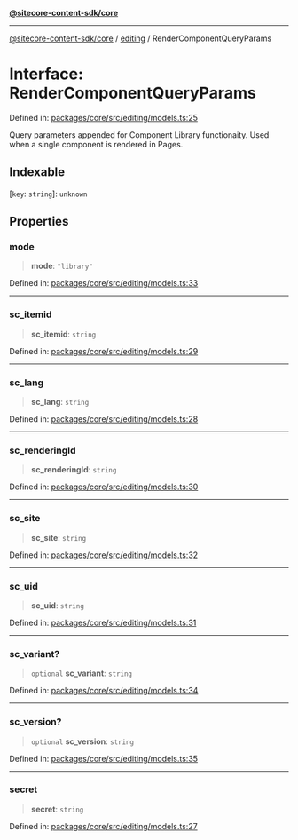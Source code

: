 [**@sitecore-content-sdk/core**](../../README.md)

***

[@sitecore-content-sdk/core](../../README.md) / [editing](../README.md) / RenderComponentQueryParams

# Interface: RenderComponentQueryParams

Defined in: [packages/core/src/editing/models.ts:25](https://github.com/Sitecore/xmc-jss-dev/blob/dfe05bf848bf53c7c66dabdbf3217e55f8de497c/packages/core/src/editing/models.ts#L25)

Query parameters appended for Component Library functionaity.
Used when a single component is rendered in Pages.

## Indexable

\[`key`: `string`\]: `unknown`

## Properties

### mode

> **mode**: `"library"`

Defined in: [packages/core/src/editing/models.ts:33](https://github.com/Sitecore/xmc-jss-dev/blob/dfe05bf848bf53c7c66dabdbf3217e55f8de497c/packages/core/src/editing/models.ts#L33)

***

### sc\_itemid

> **sc\_itemid**: `string`

Defined in: [packages/core/src/editing/models.ts:29](https://github.com/Sitecore/xmc-jss-dev/blob/dfe05bf848bf53c7c66dabdbf3217e55f8de497c/packages/core/src/editing/models.ts#L29)

***

### sc\_lang

> **sc\_lang**: `string`

Defined in: [packages/core/src/editing/models.ts:28](https://github.com/Sitecore/xmc-jss-dev/blob/dfe05bf848bf53c7c66dabdbf3217e55f8de497c/packages/core/src/editing/models.ts#L28)

***

### sc\_renderingId

> **sc\_renderingId**: `string`

Defined in: [packages/core/src/editing/models.ts:30](https://github.com/Sitecore/xmc-jss-dev/blob/dfe05bf848bf53c7c66dabdbf3217e55f8de497c/packages/core/src/editing/models.ts#L30)

***

### sc\_site

> **sc\_site**: `string`

Defined in: [packages/core/src/editing/models.ts:32](https://github.com/Sitecore/xmc-jss-dev/blob/dfe05bf848bf53c7c66dabdbf3217e55f8de497c/packages/core/src/editing/models.ts#L32)

***

### sc\_uid

> **sc\_uid**: `string`

Defined in: [packages/core/src/editing/models.ts:31](https://github.com/Sitecore/xmc-jss-dev/blob/dfe05bf848bf53c7c66dabdbf3217e55f8de497c/packages/core/src/editing/models.ts#L31)

***

### sc\_variant?

> `optional` **sc\_variant**: `string`

Defined in: [packages/core/src/editing/models.ts:34](https://github.com/Sitecore/xmc-jss-dev/blob/dfe05bf848bf53c7c66dabdbf3217e55f8de497c/packages/core/src/editing/models.ts#L34)

***

### sc\_version?

> `optional` **sc\_version**: `string`

Defined in: [packages/core/src/editing/models.ts:35](https://github.com/Sitecore/xmc-jss-dev/blob/dfe05bf848bf53c7c66dabdbf3217e55f8de497c/packages/core/src/editing/models.ts#L35)

***

### secret

> **secret**: `string`

Defined in: [packages/core/src/editing/models.ts:27](https://github.com/Sitecore/xmc-jss-dev/blob/dfe05bf848bf53c7c66dabdbf3217e55f8de497c/packages/core/src/editing/models.ts#L27)
